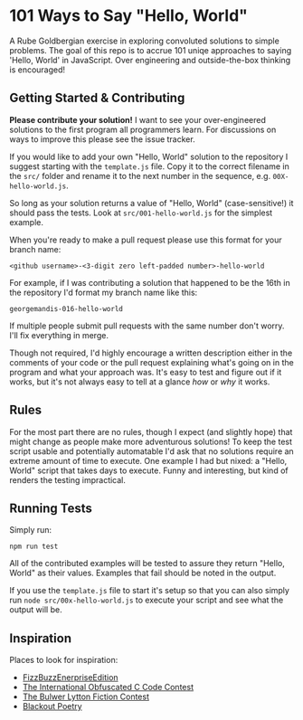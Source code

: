 # 101 Ways to Say "Hello, World"

A Rube Goldbergian exercise in exploring convoluted solutions to simple problems. The goal of this repo is to accrue 101 uniqe approaches to saying 'Hello, World' in JavaScript. Over engineering and outside-the-box thinking is encouraged!

## Getting Started & Contributing

**Please contribute your solution!** I want to see your over-engineered solutions to the first program all programmers learn. For discussions on ways to improve this please see the issue tracker.

If you would like to add your own "Hello, World" solution to the repository I suggest starting with the `template.js` file. Copy it to the correct filename in the `src/` folder and rename it to the next number in the sequence, e.g. `00X-hello-world.js`. 

So long as your solution returns a value of "Hello, World" (case-sensitive!) it should pass the tests. Look at `src/001-hello-world.js` for the simplest example.

When you're ready to make a pull request please use this format for your branch name:

`<github username>-<3-digit zero left-padded number>-hello-world`

For example, if I was contributing a solution that happened to be the 16th in the repository I'd format my branch name like this:

`georgemandis-016-hello-world`

If multiple people submit pull requests with the same number don't worry. I'll fix everything in merge.

Though not required, I'd highly encourage a written description either in the comments of your code or the pull request  explaining what's going on in the program and what your approach was. It's easy to test and figure out if it works, but it's not always easy to tell at a glance *how* or *why* it works.

## Rules

For the most part there are no rules, though I expect (and slightly hope) that might change as people make more adventurous solutions! To keep the test script usable and potentially automatable I'd ask that no solutions require an extreme amount of time to execute. One example I had but nixed: a "Hello, World" script that takes days to execute. Funny and interesting, but kind of renders the testing impractical.

## Running Tests

Simply run:

`npm run test`

All of the contributed examples will be tested to assure they return "Hello, World" as their values. Examples that fail should be noted in the output.

If you use the `template.js` file to start it's setup so that you can also simply run `node src/00x-hello-world.js` to execute your script and see what the output will be.

## Inspiration

Places to look for inspiration:

- [FizzBuzzEnerpriseEdition](https://github.com/EnterpriseQualityCoding/FizzBuzzEnterpriseEdition)
- [The International Obfuscated C Code Contest](https://www.ioccc.org/)
- [The Bulwer Lytton Fiction Contest](https://www.bulwer-lytton.com/)
- [Blackout Poetry](https://www.scholastic.com/teachers/blog-posts/john-depasquale/blackout-poetry/)

